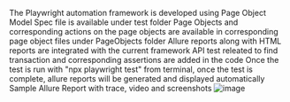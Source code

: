 The Playwright automation framework is developed using Page Object Model
Spec file is available under test folder
Page Objects and corresponding actions on the page objects are available in corresponding page object files under PageObjects folder
Allure reports along with HTML reports are integrated with the current framework
API test releated to find transaction and corresponding assertions are added in the code
Once the test is run with "npx playwright test" from terminal, once the test is complete, allure reports will be generated and displayed automatically
Sample Allure Report with trace, video and screenshots 
![image](https://github.com/user-attachments/assets/8c0f36f8-bce9-49f1-b573-0eaea00cb0f4)
